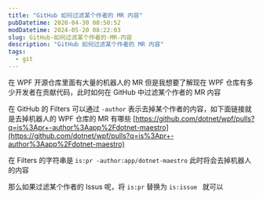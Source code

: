 ```yaml
---
title: "GitHub 如何过滤某个作者的 MR 内容"
pubDatetime: 2020-04-30 00:50:52
modDatetime: 2024-05-20 08:22:03
slug: GitHub-如何过滤某个作者的-MR-内容
description: "GitHub 如何过滤某个作者的 MR 内容"
tags:
  - git
---
```





在 WPF 开源仓库里面有大量的机器人的 MR 但是我想要了解现在 WPF 仓库有多少开发者在贡献代码，此时如何在 GitHub 中过滤某个作者的 MR 内容

<!--more-->


<!-- CreateTime:4/30/2020 8:50:52 AM -->



在 GitHub 的 Filters 可以通过 `-author` 表示去掉某个作者的内容，如下面链接就是去掉机器人的 WPF 仓库的 MR 有哪些 [https://github.com/dotnet/wpf/pulls?q=is%3Apr+-author%3Aapp%2Fdotnet-maestro](https://github.com/dotnet/wpf/pulls?q=is%3Apr+-author%3Aapp%2Fdotnet-maestro)

在 Filters 的字符串是 `is:pr -author:app/dotnet-maestro` 此时将会去掉机器人的内容

那么如果过滤某个作者的 Issus 呢，将 `is:pr` 替换为 `is:issue ` 就可以

